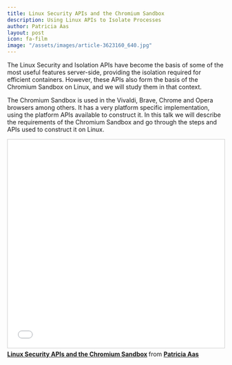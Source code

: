 ```yaml
---
title: Linux Security APIs and the Chromium Sandbox
description: Using Linux APIs to Isolate Processes
author: Patricia Aas
layout: post
icon: fa-film
image: "/assets/images/article-3623160_640.jpg"
---
```


The Linux Security and Isolation APIs have become the basis of some of the most useful features server-side, providing the isolation required for efficient containers. However, these APIs also form the basis of the Chromium Sandbox on Linux, and we will study them in that context. 

The Chromium Sandbox is used in the Vivaldi, Brave, Chrome and Opera browsers among others. It has a very platform specific implementation, using the platform APIs available to construct it. In this talk we will describe the requirements of the Chromium Sandbox and go through the steps and APIs used to construct it on Linux.

<iframe src="//www.slideshare.net/slideshow/embed_code/key/K13hwbelSJA5Rg" width="595" height="485" frameborder="0" marginwidth="0" marginheight="0" scrolling="no" style="border:1px solid #CCC; border-width:1px; margin-bottom:5px; max-width: 100%;" allowfullscreen> </iframe> <div style="margin-bottom:5px"> <strong> <a href="//www.slideshare.net/PatriciaAas/linux-security-apis-and-the-chromium-sandbox" title="Linux Security APIs and the Chromium Sandbox" target="_blank">Linux Security APIs and the Chromium Sandbox</a> </strong> from <strong><a href="https://www.slideshare.net/PatriciaAas" target="_blank">Patricia Aas</a></strong> </div>